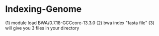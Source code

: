 # Indexing-Genome
(1) module load BWA/0.7.18-GCCcore-13.3.0
(2) bwa index "fasta file"
(3) will give you 3 files in your directory 
